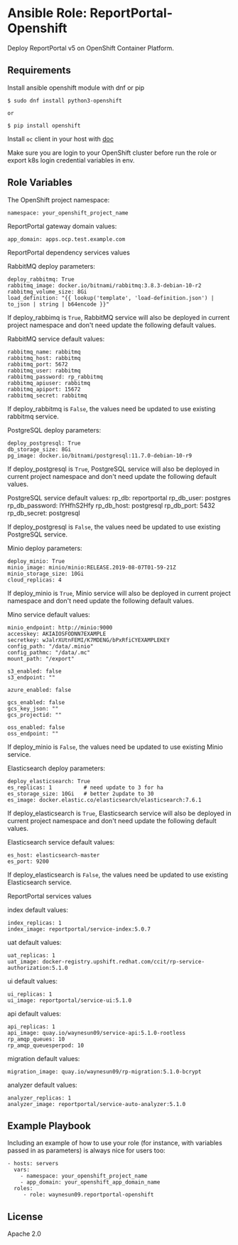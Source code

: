 Ansible Role: ReportPortal-Openshift
====================================

Deploy ReportPortal v5 on OpenShift Container Platform.

Requirements
------------

Install ansible openshift module with dnf or pip
```
$ sudo dnf install python3-openshift

or

$ pip install openshift
```

Install `oc` client in your host with [doc](https://docs.openshift.com/container-platform/4.3/cli_reference/openshift_cli/getting-started-cli.html "Getting started cli")

Make sure you are login to your OpenShift cluster before run the role or export k8s login credential variables in env.

Role Variables
--------------

The OpenShift project namespace:

    namespace: your_openshift_project_name

ReportPortal gateway domain values:

    app_domain: apps.ocp.test.example.com

ReportPortal dependency services values

RabbitMQ deploy parameters:

    deploy_rabbitmq: True
    rabbitmq_image: docker.io/bitnami/rabbitmq:3.8.3-debian-10-r2
    rabbitmq_volume_size: 8Gi
    load_definition: "{{ lookup('template', 'load-definition.json') | to_json | string | b64encode }}"

If deploy_rabbimq is `True`, RabbitMQ service will also be deployed in current project namespace and don't need update the following default values.

RabbitMQ service default values:

    rabbitmq_name: rabbitmq
    rabbitmq_host: rabbitmq
    rabbitmq_port: 5672
    rabbitmq_user: rabbitmq
    rabbitmq_password: rp_rabbitmq
    rabbitmq_apiuser: rabbitmq
    rabbitmq_apiport: 15672
    rabbitmq_secret: rabbitmq

If deploy_rabbitmq is `False`, the values need be updated to use existing rabbitmq service.

PostgreSQL deploy parameters:

    deploy_postgresql: True
    db_storage_size: 8Gi
    pg_image: docker.io/bitnami/postgresql:11.7.0-debian-10-r9

If deploy_postgresql is `True`, PostgreSQL service will also be deployed in current project namespace and don't need update the following default values.

PostgreSQL service default values:
rp_db: reportportal
rp_db_user: postgres
rp_db_password: lYHfhS2Hfy
rp_db_host: postgresql
rp_db_port: 5432
rp_db_secret: postgresql

If deploy_postgresql is `False`, the values need be updated to use existing PostgreSQL service.

Minio deploy parameters:

    deploy_minio: True
    minio_image: minio/minio:RELEASE.2019-08-07T01-59-21Z
    minio_storage_size: 10Gi
    cloud_replicas: 4

If deploy_minio is `True`, Minio service will also be deployed in current project namespace and don't need update the following default values.

Mino service default values:

    minio_endpoint: http://minio:9000
    accesskey: AKIAIOSFODNN7EXAMPLE
    secretkey: wJalrXUtnFEMI/K7MDENG/bPxRfiCYEXAMPLEKEY
    config_path: "/data/.minio"
    config_pathmc: "/data/.mc"
    mount_path: "/export"

    s3_enabled: false
    s3_endpoint: ""

    azure_enabled: false

    gcs_enabled: false
    gcs_key_json: ""
    gcs_projectid: ""

    oss_enabled: false
    oss_endpoint: ""

If deploy_minio is `False`, the values need be updated to use existing Minio service.

Elasticsearch deploy parameters:

    deploy_elasticsearch: True
    es_replicas: 1          # need update to 3 for ha
    es_storage_size: 10Gi   # better 2update to 30
    es_image: docker.elastic.co/elasticsearch/elasticsearch:7.6.1

If deploy_elasticsearch is `True`, Elasticsearch service will also be deployed in current project namespace and don't need update the following default values.

Elasticsearch service default values:

    es_host: elasticsearch-master
    es_port: 9200

If deploy_elasticsearch is `False`, the values need be updated to use existing Elasticsearch service.

ReportPortal services values

index default values:

    index_replicas: 1
    index_image: reportportal/service-index:5.0.7

uat default values:

    uat_replicas: 1
    uat_image: docker-registry.upshift.redhat.com/ccit/rp-service-authorization:5.1.0

ui default values:

    ui_replicas: 1
    ui_image: reportportal/service-ui:5.1.0

api default values:

    api_replicas: 1
    api_image: quay.io/waynesun09/service-api:5.1.0-rootless
    rp_amqp_queues: 10
    rp_amqp_queuesperpod: 10

migration default values:

    migration_image: quay.io/waynesun09/rp-migration:5.1.0-bcrypt

analyzer default values:

    analyzer_replicas: 1
    analyzer_image: reportportal/service-auto-analyzer:5.1.0

Example Playbook
----------------

Including an example of how to use your role (for instance, with variables passed in as parameters) is always nice for users too:

    - hosts: servers
      vars:
        - namespace: your_openshift_project_name
        - app_domain: your_openshift_app_domain_name
      roles:
         - role: waynesun09.reportportal-openshift

License
-------

Apache 2.0
